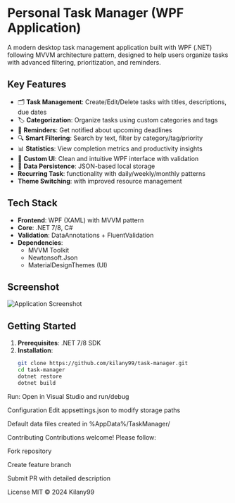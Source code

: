# Personal Task Manager (WPF Application)

A modern desktop task management application built with WPF (.NET) following MVVM architecture pattern, designed to help users organize tasks with advanced filtering, prioritization, and reminders.

## Key Features
- 🗂️ **Task Management**: Create/Edit/Delete tasks with titles, descriptions, due dates
- 🏷️ **Categorization**: Organize tasks using custom categories and tags
- 🚨 **Reminders**: Get notified about upcoming deadlines
- 🔍 **Smart Filtering**: Search by text, filter by category/tag/priority
- 📊 **Statistics**: View completion metrics and productivity insights
- 🎨 **Custom UI**: Clean and intuitive WPF interface with validation
- 💾 **Data Persistence**: JSON-based local storage
- **Recurring Task**: functionality with daily/weekly/monthly patterns
- **Theme Switching**: with improved resource management  

## Tech Stack
- **Frontend**: WPF (XAML) with MVVM pattern
- **Core**: .NET 7/8, C#
- **Validation**: DataAnnotations + FluentValidation
- **Dependencies**: 
  - MVVM Toolkit
  - Newtonsoft.Json
  - MaterialDesignThemes (UI)

## Screenshot
![Application Screenshot](/screenshots/main-ui.png) <!-- Add actual path -->

## Getting Started
1. **Prerequisites**: .NET 7/8 SDK
2. **Installation**:
   ```bash
   git clone https://github.com/kilany99/task-manager.git
   cd task-manager
   dotnet restore
   dotnet build
Run: Open in Visual Studio and run/debug

Configuration
Edit appsettings.json to modify storage paths

Default data files created in %AppData%/TaskManager/

Contributing
Contributions welcome! Please follow:

Fork repository

Create feature branch

Submit PR with detailed description

License
MIT © 2024 Kilany99
